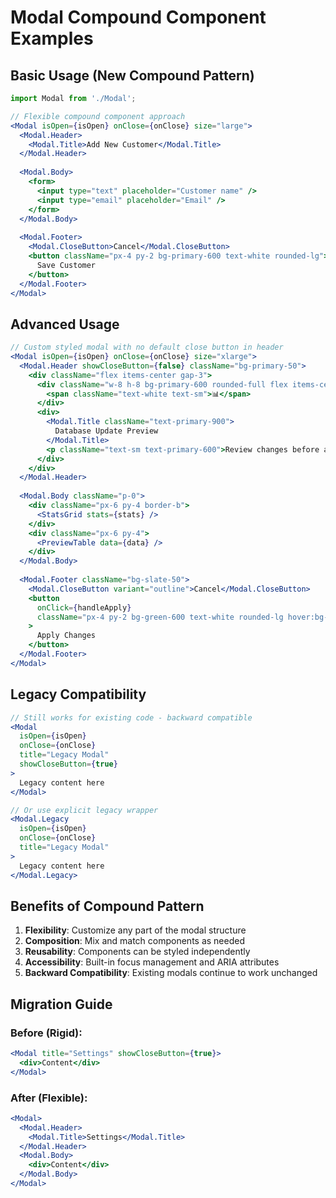 # Modal Compound Component Examples

## Basic Usage (New Compound Pattern)

```jsx
import Modal from './Modal';

// Flexible compound component approach
<Modal isOpen={isOpen} onClose={onClose} size="large">
  <Modal.Header>
    <Modal.Title>Add New Customer</Modal.Title>
  </Modal.Header>
  
  <Modal.Body>
    <form>
      <input type="text" placeholder="Customer name" />
      <input type="email" placeholder="Email" />
    </form>
  </Modal.Body>
  
  <Modal.Footer>
    <Modal.CloseButton>Cancel</Modal.CloseButton>
    <button className="px-4 py-2 bg-primary-600 text-white rounded-lg">
      Save Customer
    </button>
  </Modal.Footer>
</Modal>
```

## Advanced Usage

```jsx
// Custom styled modal with no default close button in header
<Modal isOpen={isOpen} onClose={onClose} size="xlarge">
  <Modal.Header showCloseButton={false} className="bg-primary-50">
    <div className="flex items-center gap-3">
      <div className="w-8 h-8 bg-primary-600 rounded-full flex items-center justify-center">
        <span className="text-white text-sm">📊</span>
      </div>
      <div>
        <Modal.Title className="text-primary-900">
          Database Update Preview
        </Modal.Title>
        <p className="text-sm text-primary-600">Review changes before applying</p>
      </div>
    </div>
  </Modal.Header>
  
  <Modal.Body className="p-0">
    <div className="px-6 py-4 border-b">
      <StatsGrid stats={stats} />
    </div>
    <div className="px-6 py-4">
      <PreviewTable data={data} />
    </div>
  </Modal.Body>
  
  <Modal.Footer className="bg-slate-50">
    <Modal.CloseButton variant="outline">Cancel</Modal.CloseButton>
    <button 
      onClick={handleApply}
      className="px-4 py-2 bg-green-600 text-white rounded-lg hover:bg-green-700"
    >
      Apply Changes
    </button>
  </Modal.Footer>
</Modal>
```

## Legacy Compatibility

```jsx
// Still works for existing code - backward compatible
<Modal 
  isOpen={isOpen} 
  onClose={onClose}
  title="Legacy Modal"
  showCloseButton={true}
>
  Legacy content here
</Modal>

// Or use explicit legacy wrapper
<Modal.Legacy 
  isOpen={isOpen} 
  onClose={onClose}
  title="Legacy Modal"
>
  Legacy content here
</Modal.Legacy>
```

## Benefits of Compound Pattern

1. **Flexibility**: Customize any part of the modal structure
2. **Composition**: Mix and match components as needed
3. **Reusability**: Components can be styled independently
4. **Accessibility**: Built-in focus management and ARIA attributes
5. **Backward Compatibility**: Existing modals continue to work unchanged

## Migration Guide

### Before (Rigid):
```jsx
<Modal title="Settings" showCloseButton={true}>
  <div>Content</div>
</Modal>
```

### After (Flexible):
```jsx
<Modal>
  <Modal.Header>
    <Modal.Title>Settings</Modal.Title>
  </Modal.Header>
  <Modal.Body>
    <div>Content</div>
  </Modal.Body>
</Modal>
```